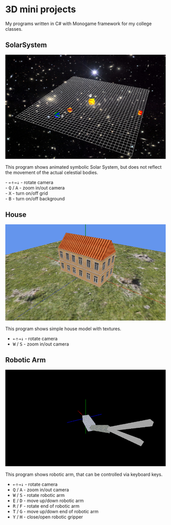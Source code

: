 # 3D mini projects
My programs written in C# with Monogame framework for my college classes.

## SolarSystem

![alt text](https://github.com/kkuzmicki/3D-mini-projects/blob/master/Images/SolarSystem.png?raw=true)

<p>This program shows animated symbolic Solar System, but does not reflect the movement of the actual celestial bodies.</p>
- <kbd>←</kbd><kbd>↑</kbd><kbd>→</kbd><kbd>↓</kbd> - rotate camera <br/>
- <kbd>Q</kbd> / <kbd>A</kbd> - zoom in/out camera <br/>
- <kbd>X</kbd> - turn on/off grid <br/>
- <kbd>B</kbd> - turn on/off background <br/>

## House

![alt text](https://github.com/kkuzmicki/3D-mini-projects/blob/master/Images/House.png?raw=true)

This program shows simple house model with textures.
- <kbd>←</kbd><kbd>↑</kbd><kbd>→</kbd><kbd>↓</kbd> - rotate camera
- <kbd>W</kbd> / <kbd>S</kbd> - zoom in/out camera

## Robotic Arm

![alt text](https://github.com/kkuzmicki/3D-mini-projects/blob/master/Images/RoboticArm.png?raw=true)

This program shows robotic arm, that can be controlled via keyboard keys.
- <kbd>←</kbd><kbd>↑</kbd><kbd>→</kbd><kbd>↓</kbd> - rotate camera
- <kbd>Q</kbd> / <kbd>A</kbd> - zoom in/out camera
- <kbd>W</kbd> / <kbd>S</kbd> - rotate robotic arm
- <kbd>E</kbd> / <kbd>D</kbd> - move up/down robotic arm
- <kbd>R</kbd> / <kbd>F</kbd> - rotate end of robotic arm
- <kbd>T</kbd> / <kbd>G</kbd> - move up/down end of robotic arm
- <kbd>Y</kbd> / <kbd>H</kbd> - close/open robotic gripper
